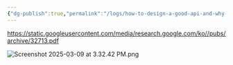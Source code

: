 ```yaml
---
{"dg-publish":true,"permalink":"/logs/how-to-design-a-good-api-and-why-it-matters-joshua-bloch/","tags":["스크랩"],"created":"2024-06-13","updated":"2024-06-13"}
---
```



https://static.googleusercontent.com/media/research.google.com/ko//pubs/archive/32713.pdf

![Screenshot 2025-03-09 at 3.32.42 PM.png](/img/user/Screenshot%202025-03-09%20at%203.32.42%20PM.png)